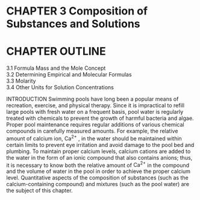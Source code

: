 # CHAPTER 3 Composition of Substances and Solutions

# CHAPTER OUTLINE

3.1 Formula Mass and the Mole Concept   
3.2 Determining Empirical and Molecular Formulas   
3.3 Molarity   
3.4 Other Units for Solution Concentrations

INTRODUCTION Swimming pools have long been a popular means of recreation, exercise, and physical therapy. Since it is impractical to refill large pools with fresh water on a frequent basis, pool water is regularly treated with chemicals to prevent the growth of harmful bacteria and algae. Proper pool maintenance requires regular additions of various chemical compounds in carefully measured amounts. For example, the relative amount of calcium ion, $\mathrm { C a ^ { 2 + } }$ , in the water should be maintained within certain limits to prevent eye irritation and avoid damage to the pool bed and plumbing. To maintain proper calcium levels, calcium cations are added to the water in the form of an ionic compound that also contains anions; thus, it is necessary to know both the relative amount of $\mathrm { C a ^ { 2 + } }$ in the compound and the volume of water in the pool in order to achieve the proper calcium level. Quantitative aspects of the composition of substances (such as the calcium-containing compound) and mixtures (such as the pool water) are the subject of this chapter.